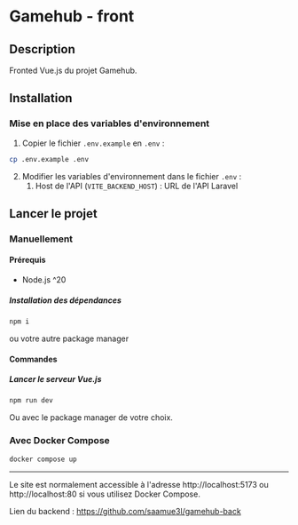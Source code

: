 # Gamehub - front
## Description
Fronted Vue.js du projet Gamehub.
## Installation
### Mise en place des variables d'environnement
1. Copier le fichier `.env.example` en `.env` :
```bash
cp .env.example .env
```
2. Modifier les variables d'environnement dans le fichier `.env` :
    1. Host de l'API (`VITE_BACKEND_HOST`) : URL de l'API Laravel
## Lancer le projet
### Manuellement
#### Prérequis
- Node.js ^20
##### Installation des dépendances
```bash
npm i
```
ou votre autre package manager
#### Commandes
##### Lancer le serveur Vue.js
```bash
npm run dev
```
Ou avec le package manager de votre choix.
### Avec Docker Compose
```bash
docker compose up
```
---
Le site est normalement accessible à l'adresse http://localhost:5173 ou http://localhost:80 si vous utilisez Docker Compose.

Lien du backend : https://github.com/saamue3l/gamehub-back
